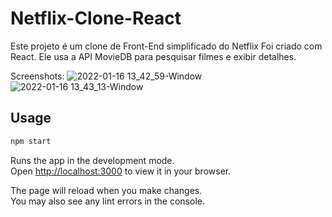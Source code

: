 
# Netflix-Clone-React

Este projeto é um clone de Front-End simplificado do Netflix
Foi criado com React. Ele usa a API MovieDB para pesquisar filmes e exibir detalhes.

Screenshots:
![2022-01-16 13_42_59-Window](https://user-images.githubusercontent.com/16153844/149669243-e50b3c1e-9a06-47cb-b211-b3b5f6c30a4e.jpg)
![2022-01-16 13_43_13-Window](https://user-images.githubusercontent.com/16153844/149669245-a3782f4a-6a0c-4d2d-882a-cb6f6861a45a.jpg)

## Usage
```bash
npm start
```

Runs the app in the development mode.\
Open [http://localhost:3000](http://localhost:3000) to view it in your browser.

The page will reload when you make changes.\
You may also see any lint errors in the console.
